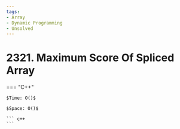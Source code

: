 ```yaml
---
tags:
- Array
- Dynamic Programming
- Unsolved
---
```



# 2321. Maximum Score Of Spliced Array

=== "C++"

    $Time: O()$

    $Space: O()$

    ``` c++
    ```